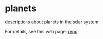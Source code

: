planets
=======

descriptions about planets in the solar system


For details, see this web page:
[repo](http://guyrt.github.io/2014-07-08-stonybrook/)


